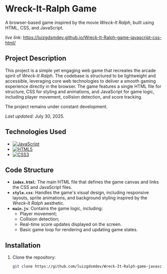# Wreck-It-Ralph Game

A browser-based game inspired by the movie *Wreck-It Ralph*, built using HTML, CSS, and JavaScript.

*live link*: https://luizgdsmdev.github.io/Wreck-It-Ralph-game-javascript-css-html/

## Project Description

This project is a simple yet engaging web game that recreates the arcade spirit of *Wreck-It Ralph*. The codebase is structured to be lightweight and accessible, leveraging core web technologies to deliver a smooth gaming experience directly in the browser. The game features a single HTML file for structure, CSS for styling and animations, and JavaScript for game logic, including player movement, collision detection, and score tracking.

The project remains under constant development.

*Last updated*: July 30, 2025.

## Technologies Used

- [![JavaScript](https://img.shields.io/badge/JavaScript-F7DF1E?style=for-the-badge&logo=javascript&logoColor=black)](https://developer.mozilla.org/en-US/docs/Web/JavaScript)
- [![HTML5](https://img.shields.io/badge/HTML5-E34F26?style=for-the-badge&logo=html5&logoColor=white)](https://developer.mozilla.org/en-US/docs/Web/Guide/HTML/HTML5)
- [![CSS3](https://img.shields.io/badge/CSS3-1572B6?style=for-the-badge&logo=css3&logoColor=white)](https://developer.mozilla.org/en-US/docs/Web/CSS)


## Code Structure

- **`index.html`**: The main HTML file that defines the game canvas and links the CSS and JavaScript files.
- **`style.css`**: Handles the game's visual design, including responsive layouts, sprite animations, and background styling inspired by the *Wreck-It Ralph* aesthetic.
- **`main.js`**: Contains the game logic, including:
  - Player movement;
  - Collision detection;
  - Real-time score updates displayed on the screen.
  - Basic game loop for rendering and updating game states.

## Installation

1. Clone the repository:
   ```bash
   git clone https://github.com/luizgdsmdev/Wreck-It-Ralph-game-javascript-css-html.git